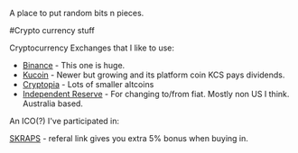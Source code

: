 A place to put random bits n pieces.

#Crypto currency stuff

Cryptocurrency Exchanges that I like to use:

* [Binance](https://www.binance.com/?ref=11870797) - This one is huge.
* [Kucoin](https://www.kucoin.com/#/?r=1RrsP) - Newer but growing and its platform coin KCS pays dividends.
* [Cryptopia](http://www.cryptopia.co.nz) - Lots of smaller altcoins
* [Independent Reserve](https://www.independentreserve.com)  - For changing to/from fiat. Mostly non US I think.  Australia based.

An ICO(?) I've participated in:

[SKRAPS](https://dashboard.skraps.io/?ref=f9e7b78dd78f1ddbee5b0564) - referal link gives you extra 5% bonus when buying in.
